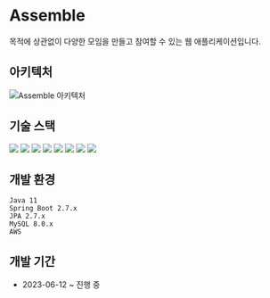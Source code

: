 # Assemble
목적에 상관없이 다양한 모임을 만들고 참여할 수 있는 웹 애플리케이션입니다.

## 아키텍처
![Assemble 아키텍처](https://github.com/Sn-Hn/assemble/assets/40006670/1e5eb755-c117-49c1-a6f8-346a78fc97e9)



## 기술 스택
<img src="https://img.shields.io/badge/Java-3776AB?style=for-the-badge&logoColor=white"> <img src="https://img.shields.io/badge/Spring Boot-6DB33F?style=for-the-badge&logo=springboot&logoColor=white">
<img src="https://img.shields.io/badge/MySQL-4479A1?style=for-the-badge&logo=mysql&logoColor=white">
<img src="https://img.shields.io/badge/Nginx-009639?style=for-the-badge&logo=nginx&logoColor=white">
<img src="https://img.shields.io/badge/Swagger-85EA2D?style=for-the-badge&logo=swagger&logoColor=white">
<img src="https://img.shields.io/badge/Junit5-25A162?style=for-the-badge&logo=junit5&logoColor=white">
<img src="https://img.shields.io/badge/Amazon AWS-232F3E?style=for-the-badge&logo=amazonaws&logoColor=white">
<img src="https://img.shields.io/badge/Jenkins-D24939?style=for-the-badge&logo=jenkins&logoColor=white">

## 개발 환경
`Java 11`  
`Spring Boot 2.7.x`  
`JPA 2.7.x`  
`MySQL 8.0.x`  
`AWS`  

## 개발 기간
- 2023-06-12 ~ 진행 중
        
